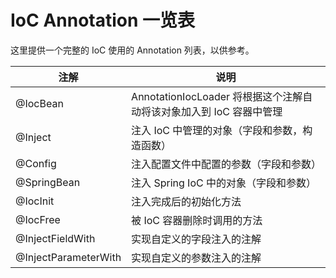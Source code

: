 IoC Annotation 一览表
===========================

这里提供一个完整的 IoC 使用的 Annotation 列表，以供参考。

注解                    |  说明
------------------------|------------------------------
@IocBean                | AnnotationIocLoader 将根据这个注解自动将该对象加入到 IoC 容器中管理
@Inject                 | 注入 IoC 中管理的对象（字段和参数，构造函数）
@Config                 | 注入配置文件中配置的参数（字段和参数）
@SpringBean             | 注入 Spring IoC 中的对象（字段和参数）
@IocInit                | 注入完成后的初始化方法
@IocFree                | 被 IoC 容器删除时调用的方法
@InjectFieldWith        | 实现自定义的字段注入的注解
@InjectParameterWith    | 实现自定义的参数注入的注解


